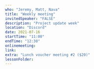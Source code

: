 ```yaml
---
who: "Jeremy, Matt, Nava"
title: "Weekly meeting"
invitedSpeaker: "FALSE"
description: "Project update week"
location: "Discord"
date: 2021-07-16
startTime: "11:00"
endTime: "12:30"
onlinemeeting: 
link: 
extra: "Lunch voucher meeting #2 ($20)"
lessonFolder: 
---
```

